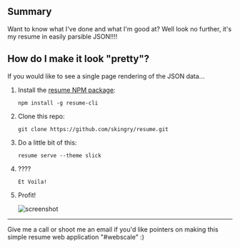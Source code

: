 ## Summary

Want to know what I've done and what I'm good at?  Well look no further, it's my resume in easily parsible JSON!!!!

## How do I make it look "pretty"?

If you would like to see a single page rendering of the JSON data...

1. Install the [resume NPM package](https://jsonresume.org/):

   ```
   npm install -g resume-cli
   ```

2. Clone this repo:

   ```
   git clone https://github.com/skingry/resume.git
   ```

3. Do a little bit of this:

   ```
   resume serve --theme slick
   ```

4. ????

   ```
   Et Voila!
   ```

5. Profit!

   ![screenshot](https://media.giphy.com/media/9o67upvAnOqRy/giphy.gif)


***
Give me a call or shoot me an email if you'd like pointers on making this simple resume web application "#webscale" :)
